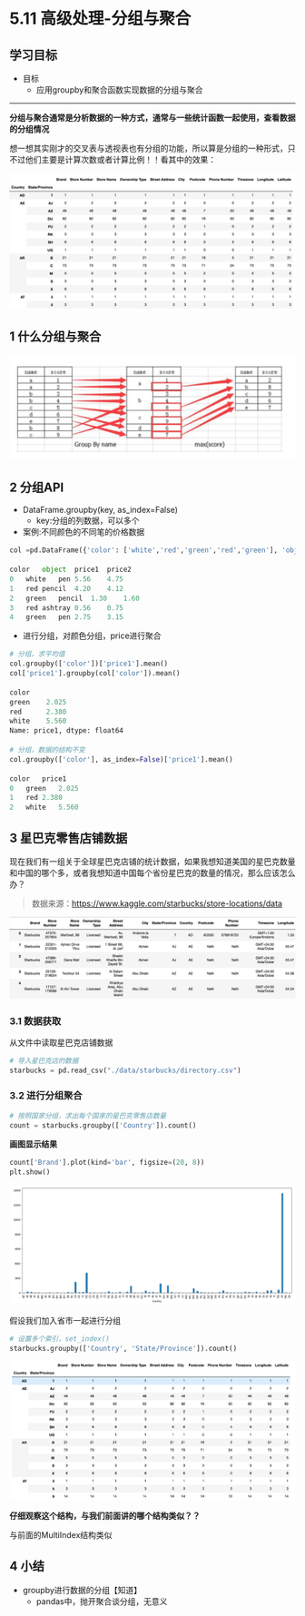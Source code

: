 # 5.11 高级处理-分组与聚合

## 学习目标

- 目标 
  - 应用groupby和聚合函数实现数据的分组与聚合

----

**分组与聚合通常是分析数据的一种方式，通常与一些统计函数一起使用，查看数据的分组情况**

想一想其实刚才的交叉表与透视表也有分组的功能，所以算是分组的一种形式，只不过他们主要是计算次数或者计算比例！！看其中的效果：

![分组效果](./images/分组效果.png)

## 1 什么分组与聚合

![分组聚合原理](./images/分组聚合原理.png)

## 2 分组API

* DataFrame.groupby(key,  as_index=False)
  * key:分组的列数据，可以多个
* 案例:不同颜色的不同笔的价格数据

```python
col =pd.DataFrame({'color': ['white','red','green','red','green'], 'object': ['pen','pencil','pencil','ashtray','pen'],'price1':[5.56,4.20,1.30,0.56,2.75],'price2':[4.75,4.12,1.60,0.75,3.15]})

color	object	price1	price2
0	white	pen	5.56	4.75
1	red	pencil	4.20	4.12
2	green	pencil	1.30	1.60
3	red	ashtray	0.56	0.75
4	green	pen	2.75	3.15
```

* 进行分组，对颜色分组，price进行聚合

```python
# 分组，求平均值
col.groupby(['color'])['price1'].mean()
col['price1'].groupby(col['color']).mean()

color
green    2.025
red      2.380
white    5.560
Name: price1, dtype: float64

# 分组，数据的结构不变
col.groupby(['color'], as_index=False)['price1'].mean()

color	price1
0	green	2.025
1	red	2.380
2	white	5.560
```

## 3 星巴克零售店铺数据

现在我们有一组关于全球星巴克店铺的统计数据，如果我想知道美国的星巴克数量和中国的哪个多，或者我想知道中国每个省份星巴克的数量的情况，那么应该怎么办？

> 数据来源：https://www.kaggle.com/starbucks/store-locations/data

![星巴克数据](./images/星巴克数据.png)

### 3.1 数据获取

从文件中读取星巴克店铺数据

```python
# 导入星巴克店的数据
starbucks = pd.read_csv("./data/starbucks/directory.csv")
```

### 3.2 进行分组聚合

```python
# 按照国家分组，求出每个国家的星巴克零售店数量
count = starbucks.groupby(['Country']).count()
```

**画图显示结果**

```python
count['Brand'].plot(kind='bar', figsize=(20, 8))
plt.show()
```

![星巴克数量画图](./images/星巴克数量画图.png)

假设我们加入省市一起进行分组

```python
# 设置多个索引，set_index()
starbucks.groupby(['Country', 'State/Province']).count()
```

![国家省市分组结果](./images/国家省市分组结果.png)

**仔细观察这个结构，与我们前面讲的哪个结构类似？？**

与前面的MultiIndex结构类似

## 4  小结

* groupby进行数据的分组【知道】
  * pandas中，抛开聚合谈分组，无意义